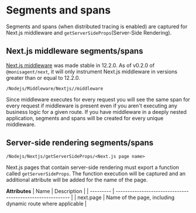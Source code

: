 # Segments and spans

Segments and spans (when distributed tracing is enabled) are captured for Next.js middleware and `getServerSideProps`(Server-Side Rendering).

## Next.js middleware segments/spans

[Next.js middleware](https://nextjs.org/docs/middleware) was made stable in 12.2.0.  As of v0.2.0 of `@monisagent/next`, it will only instrument Next.js middleware in versions greater than or equal to 12.2.0.

`/Nodejs/Middleware/Nextjs//middleware`

Since middleware executes for every request you will see the same span for every request if middleware is present even if you aren't executing any business logic for a given route.  If you have middleware in a deeply nested application, segments and spans will be created for every unique middleware.

## Server-side rendering segments/spans

`/Nodejs/Nextjs/getServerSideProps/<Next.js page name>`

Next.js pages that contain server-side rendering must export a function called `getServerSideProps`. The function execution will be captured and an additional attribute will be added for the name of the page.

**Attributes**
| Name      | Description                                                |
| --------- | ---------------------------------------------------------- |
| next.page | Name of the page, including dynamic route where applicable |
